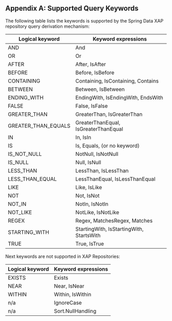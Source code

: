 ## <a name="appendix-a"/>Appendix A: Supported Query Keywords

The following table lists the keywords is supported by the Spring Data XAP repository query derivation mechanism:

Logical keyword | Keyword expressions
--- | ---
AND | And
OR | Or
AFTER | After, IsAfter
BEFORE | Before, IsBefore
CONTAINING | Containing, IsContaining, Contains
BETWEEN | Between, IsBetween
ENDING_WITH | EndingWith, IsEndingWith, EndsWith
FALSE | False, IsFalse
GREATER_THAN | GreaterThan, IsGreaterThan
GREATER_THAN_EQUALS | GreaterThanEqual, IsGreaterThanEqual
IN | In, IsIn
IS | Is, Equals, (or no keyword)
IS_NOT_NULL | NotNull, IsNotNull
IS_NULL | Null, IsNull
LESS_THAN | LessThan, IsLessThan
LESS_THAN_EQUAL | LessThanEqual, IsLessThanEqual
LIKE | Like, IsLike
NOT | Not, IsNot
NOT_IN | NotIn, IsNotIn
NOT_LIKE | NotLike, IsNotLike
REGEX | Regex, MatchesRegex, Matches
STARTING_WITH | StartingWith, IsStartingWith, StartsWith
TRUE | True, IsTrue

Next keywords are not supported in XAP Repositories:

Logical keyword | Keyword expressions
--- | ---
EXISTS | Exists
NEAR | Near, IsNear
WITHIN | Within, IsWithin
n/a | IgnoreCase
n/a | Sort.NullHandling
